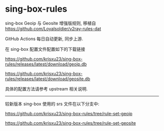 # sing-box-rules
sing-box Geoip 与 Geosite 增强版规则, 移植自 https://github.com/Loyalsoldier/v2ray-rules-dat

GitHub Actions 每日自动更新, 同步上游.

在 sing-box 配置文件配置如下的下载链接

https://github.com/krisxu23/sing-box-rules/releases/latest/download/geoip.db

https://github.com/krisxu23/sing-box-rules/releases/latest/download/geosite.db

具体的配置方法请参考 upstream 相关说明.

---

较新版本 sing-box 使用的 srs 文件在以下分支中:

https://github.com/krisxu23/sing-box-rules/tree/rule-set-geoip

https://github.com/krisxu23/sing-box-rules/tree/rule-set-geosite

